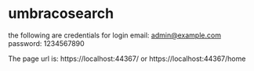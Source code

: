 # umbracosearch
the following are credentials for login
email: admin@example.com 
password: 1234567890

The page url is: 
https://localhost:44367/ or
https://localhost:44367/home
